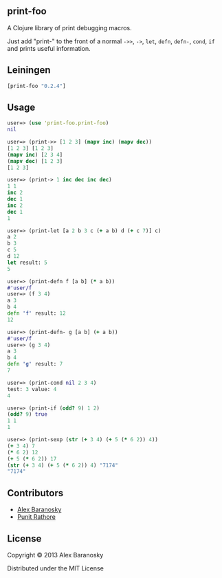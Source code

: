 ## print-foo

A Clojure library of print debugging macros.  

Just add "print-" to the front of a normal `->>`, `->`, `let`, `defn`, `defn-`, `cond`, `if` and prints useful information.

## Leiningen

```clj
[print-foo "0.2.4"]
```

## Usage

```clojure
user=> (use 'print-foo.print-foo)
nil

user=> (print->> [1 2 3] (mapv inc) (mapv dec))
[1 2 3] [1 2 3]
(mapv inc) [2 3 4]
(mapv dec) [1 2 3]
[1 2 3]

user=> (print-> 1 inc dec inc dec)
1 1
inc 2
dec 1
inc 2
dec 1
1

user=> (print-let [a 2 b 3 c (+ a b) d (+ c 7)] c)
a 2
b 3
c 5
d 12
let result: 5
5

user=> (print-defn f [a b] (* a b))
#'user/f
user=> (f 3 4)
a 3
b 4
defn 'f' result: 12
12

user=> (print-defn- g [a b] (+ a b))
#'user/f
user=> (g 3 4)
a 3
b 4
defn 'g' result: 7
7

user=> (print-cond nil 2 3 4)
test: 3 value: 4
4

user=> (print-if (odd? 9) 1 2)
(odd? 9) true
1 1
1

user=> (print-sexp (str (+ 3 4) (+ 5 (* 6 2)) 4))
(+ 3 4) 7
(* 6 2) 12
(+ 5 (* 6 2)) 17
(str (+ 3 4) (+ 5 (* 6 2)) 4) "7174"
"7174"
```

## Contributors

*  [Alex Baranosky](https://github.com/AlexBaranosky)
*  [Punit Rathore](https://github.com/punitrathore)

## License

Copyright © 2013 Alex Baranosky

Distributed under the MIT License
